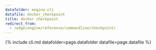```yaml
---
datafolder: engine-cli
datafile: docker_checkpoint
title: docker checkpoint
redirect_from:
  - /edge/engine/reference/commandline/checkpoint/
---
```

<!--
This page is automatically generated from Docker's source code. If you want to
suggest a change to the text that appears here, open a ticket or pull request
in the source repository on GitHub:

https://github.com/docker/cli
-->
{% include cli.md datafolder=page.datafolder datafile=page.datafile %}
